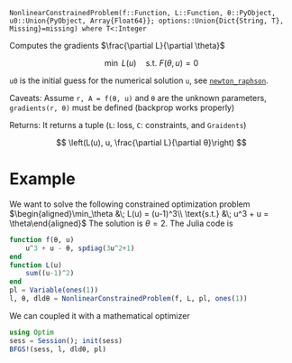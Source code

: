 ```
NonlinearConstrainedProblem(f::Function, L::Function, θ::PyObject, u0::Union{PyObject, Array{Float64}}; options::Union{Dict{String, T}, Missing}=missing) where T<:Integer
```

Computes the gradients $\frac{\partial L}{\partial \theta}$

$$
\min \ L(u) \quad \mathrm{s.t.} \ F(\theta, u) = 0
$$

`u0` is the initial guess for the numerical solution `u`, see [`newton_raphson`](@ref).

Caveats: Assume `r, A = f(θ, u)` and `θ` are the unknown parameters, `gradients(r, θ)` must be defined (backprop works properly)

Returns: It returns a tuple (`L`: loss, `C`: constraints, and `Graidents`)

$$
\left(L(u), u, \frac{\partial L}{\partial θ}\right)
$$

# Example

We want to solve the following constrained optimization problem  $\begin{aligned}\min_\theta &\; L(u) = (u-1)^3\\ \text{s.t.} &\; u^3 + u = \theta\end{aligned}$ The solution is $\theta = 2$. The Julia code is 

```julia
function f(θ, u)
    u^3 + u - θ, spdiag(3u^2+1) 
end
function L(u) 
    sum((u-1)^2)
end
pl = Variable(ones(1))
l, θ, dldθ = NonlinearConstrainedProblem(f, L, pl, ones(1))
```

We can coupled it with a mathematical optimizer 

```julia
using Optim 
sess = Session(); init(sess)
BFGS!(sess, l, dldθ, pl) 
```
